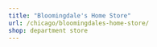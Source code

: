 ```yaml
---
title: "Bloomingdale's Home Store"
url: /chicago/bloomingdales-home-store/
shop: department store
---
```

